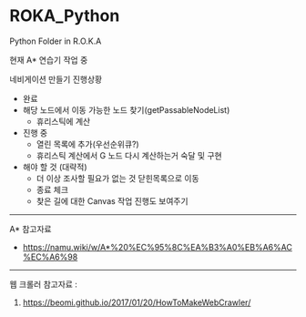 # ROKA_Python
Python Folder in R.O.K.A

현재 A* 연습기 작업 중

네비게이션 만들기 진행상황
- 완료
- 해당 노드에서 이동 가능한 노드 찾기(getPassableNodeList)
  - 휴리스틱에 계산
- 진행 중
  - 열린 목록에 추가(우선순위큐?)
  - 휴리스틱 계산에서 G 노드 다시 계산하는거 숙달 및 구현
- 해야 할 것 (대략적)
  - 더 이상 조사할 필요가 없는 것 닫힌목록으로 이동
  - 종료 체크
  - 찾은 길에 대한 Canvas 작업 진행도 보여주기
***
A* 참고자료
- https://namu.wiki/w/A*%20%EC%95%8C%EA%B3%A0%EB%A6%AC%EC%A6%98

***
웹 크롤러 참고자료 :
1) https://beomi.github.io/2017/01/20/HowToMakeWebCrawler/
